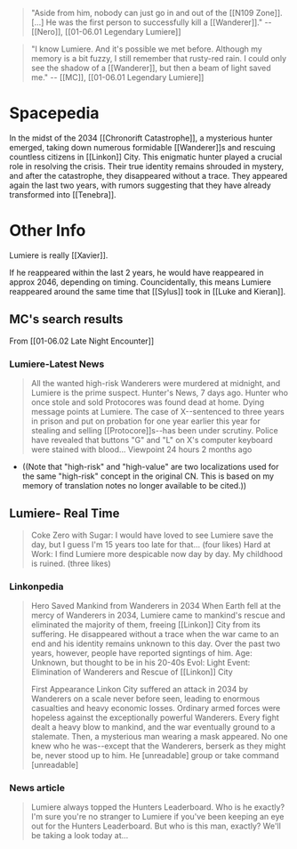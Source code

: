 > "Aside from him, nobody can just go in and out of the [[N109 Zone]]. [...] He was the first person to successfully kill a [[Wanderer]]."
> -- [[Nero]], [[01-06.01 Legendary Lumiere]]

> "I know Lumiere. And it's possible we met before. Although my memory is a bit fuzzy, I still remember that rusty-red rain. I could only see the shadow of a [[Wanderer]], but then a beam of light saved me."
> -- [[MC]], [[01-06.01 Legendary Lumiere]]
# Spacepedia
In the midst of the 2034 [[Chronorift Catastrophe]], a mysterious hunter emerged, taking down numerous formidable [[Wanderer]]s and rescuing countless citizens in [[Linkon]] City. This enigmatic hunter played a crucial role in resolving the crisis. Their true identity remains shrouded in mystery, and after the catastrophe, they disappeared without a trace. They appeared again the last two years, with rumors suggesting that they have already transformed into [[Tenebra]].

# Other Info

Lumiere is really [[Xavier]].

If he reappeared within the last 2 years, he would have reappeared in approx 2046, depending on timing. Councidentally, this means Lumiere reappeared around the same time that [[Sylus]] took in [[Luke and Kieran]].

## MC's search results
From [[01-06.02 Late Night Encounter]]

### Lumiere-Latest News
> All the wanted high-risk Wanderers were murdered at midnight, and Lumiere is the prime suspect.
> Hunter's News, 7 days ago.
> Hunter who once stole and sold Protocores was found dead at home. Dying message points at Lumiere.
> The case of X--sentenced to three years in prison and put on probation for one year earlier this year for stealing and selling [[Protocore]]s--has been under scrutiny. Police have revealed that buttons "G" and "L" on X's computer keyboard were stained with blood...
> Viewpoint 24 hours 2 months ago
* ((Note that "high-risk" and "high-value" are two localizations used for the same "high-risk" concept in the original CN. This is based on my memory of translation notes no longer available to be cited.))

## Lumiere- Real Time
> Coke Zero with Sugar: I would have loved to see Lumiere save the day, but I guess I'm 15 years too late for that... (four likes)
> Hard at Work: I find Lumiere more despicable now day by day. My childhood is ruined. (three likes)

### Linkonpedia
> Hero Saved Mankind from Wanderers in 2034
> When Earth fell at the mercy of Wanderers in 2034, Lumiere came to mankind's rescue and eliminated the majority of them, freeing [[Linkon]] City from its suffering. He disappeared without a trace when the war came to an end and his identity remains unknown to this day. Over the past two years, however, people have reported signtings of him.
> Age: Unknown, but thought to be in his 20-40s
> Evol: Light
> Event: Elimination of Wanderers and Rescue of [[Linkon]] City
> 
> First Appearance
> Linkon City suffered an attack in 2034 by Wanderers on a scale never before seen, leading to enormous casualties and heavy economic losses. Ordinary armed forces were hopeless against the exceptionally powerful Wanderers. Every fight dealt a heavy blow to mankind, and the war eventually ground to a stalemate.
> Then, a mysterious man wearing a mask appeared. No one knew who he was--except that the Wanderers, berserk as they might be, never stood up to him. He [unreadable] group or take command [unreadable]
### News article
> Lumiere always topped the Hunters Leaderboard. Who is he exactly?
> I'm sure you're no stranger to Lumiere if you've been keeping an eye out for the Hunters Leaderboard. But who is this man, exactly? We'll be taking a look today at...
